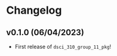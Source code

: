 # Changelog

<!--next-version-placeholder-->

## v0.1.0 (06/04/2023)

- First release of `dsci_310_group_11_pkg`!